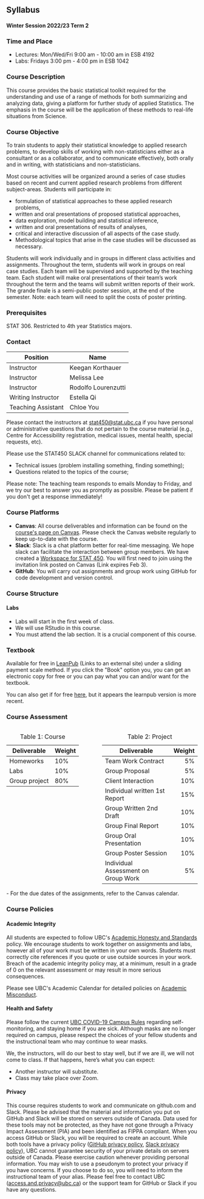 ## Syllabus
#### Winter Session 2022/23 Term 2

### Time and Place

- Lectures: Mon/Wed/Fri 9:00 am - 10:00 am in ESB 4192
- Labs: Fridays 3:00 pm - 4:00 pm in ESB 1042


### Course Description 
This course provides the basic statistical toolkit required for the understanding and use of a range of methods for both summarizing and analyzing data, giving a platform for further study of applied Statistics. The emphasis in the course will be the application of these methods to real-life situations from Science.
 
### Course Objective
To train students to apply their statistical knowledge to applied research problems, to develop skills of working with non-statisticians either as a consultant or as a collaborator, and to communicate effectively, both orally and in writing, with statisticians and non-statisticians. 

Most course activities will be organized around a series of case studies based on recent and current applied research problems from different subject-areas. Students will participate in: 

- formulation of statistical approaches to these applied research problems,
- written and oral presentations of proposed statistical approaches,
- data exploration, model building and statistical inference,
- written and oral presentations of results of analyses,
- critical and interactive discussion of all aspects of the case study.
- Methodological topics that arise in the case studies will be discussed as necessary. 

Students will work individually and in groups in different class activities and assignments. Throughout the term, students will work in groups on real case studies. Each team will be supervised and supported by the teaching team. Each student will make oral presentations of their team’s work throughout the term and the teams will submit written reports of their work.  The grande finale is a semi-public poster session, at the end of the semester.  Note:  each team will need to split the costs of poster printing. 

### Prerequisites

STAT 306. Restricted to 4th year Statistics majors.

### Contact

|      Position      |         Name        |     
|--------------------|---------------------|
|     Instructor     |   Keegan Korthauer  |         
|     Instructor     |     Melissa Lee     |          
|     Instructor     | Rodolfo Lourenzutti |   
| Writing Instructor |     Estella Qi      |
| Teaching Assistant |      Chloe You      |        

Please contact the instructors at stat450@stat.ubc.ca if you have personal or administrative questions that do not pertain to the course material (e.g., Centre for Accessibility registration, medical issues, mental health, special requests, etc).

Please use the STAT450 SLACK channel for communications related to:

- Technical issues (problem installing something, finding something);
- Questions related to the topics of the course;

Please note: The teaching team responds to emails Monday to Friday, and we try our best to answer you as promptly as possible. Please be patient if you don't get a response immediately!

### Course Platforms

- **Canvas**: All course deliverables and information can be found on the [course's page on Canvas](https://canvas.ubc.ca/courses/110122). Please check the Canvas website regularly to keep up-to-date with the course.
- **Slack**: Slack is a chat platform better for real-time messaging. We hope slack can facilitate the interaction between group members. We have created a [Workspace for STAT 450](https://stat540students.slack.com). You will first need to join using the invitation link posted on Canvas (Link expires Feb 3).
- **GitHub**: You will carry out assignments and group work using GitHub for code development and version control. 

### Course Structure

#### Labs

- Labs will start in the first week of class.
- We will use RStudio in this course.
- You must attend the lab section. It is a crucial component of this course.

### Textbook

Available for free in [LeanPub](https://leanpub.com/artofdatascience) (Links to an external site) under a sliding payment scale method. If you click the "Book" option you, you can get an electronic copy for free or you can pay what you can and/or want for the textbook. 

You can also get if for free [here](https://bookdown.org/rdpeng/artofdatascience/), but it appears the learnpub version is more recent.

### Course Assessment

<div style="display: flex; height: max-content;">
    <table style="height:min-content">
        <caption>Table 1: Course</caption>
        <thead>
            <tr>
                <th>Deliverable</th>
                <th>Weight</th>
            </tr>
        </thead>
        <tbody>
            <tr>
                <td>Homeworks</td>
                <td>10%</td>
            </tr>
            <tr>     
                <td>Labs</td>
                <td>10%</td>
            </tr>
            <tr>
                <td>Group project</td>
                <td>80%</td>
            </tr>
        </tbody>
    </table>
    <table>
        <caption>Table 2: Project</caption>
        <thead>
            <tr>
                <th>Deliverable</th>
                <th>Weight</th>
            </tr>
        </thead>
        <tbody>
            <tr>
                <td style="text-align: left">Team Work Contract</td>
                <td style="text-align: right">5%</td>
            </tr>
            <tr>
                <td style="text-align: left">Group Proposal </td>
                <td style="text-align: right">5%</td>
            </tr>
            <tr>
                <td style="text-align: left">Client Interaction</td>
                <td style="text-align: right">10%</td>
            </tr>
            <tr>
                <td style="text-align: left">Individual written 1st Report</td>
                <td style="text-align: right">15%</td>
            </tr>
            <tr>
                <td style="text-align: left">Group Written 2nd Draft</td>
                <td style="text-align: right">10%</td>
            </tr>
            <tr>
                <td style="text-align: left">Group Final Report</td>
                <td style="text-align: right">10%</td>
            </tr>
            <tr>
                <td style="text-align: left">Group Oral Presentation</td>
                <td style="text-align: right">10%</td>
            </tr>
            <tr>
                <td style="text-align: left">Group Poster Session</td>
                <td style="text-align: right">10%</td>
            </tr>
            <tr>
                <td style="text-align: left">Individual Assessment on Group Work</td>
                <td style="text-align: right">5%</td>
            </tr>
        </tbody>
    </table>
</div>
- For the due dates of the assignments, refer to the Canvas calendar.

### Course Policies

#### Academic Integrity

All students are expected to follow UBC's [Academic Honesty and Standards](http://www.calendar.ubc.ca/vancouver/index.cfm?tree=3,286,0,0#15620) policy. We encourage students to work together on assignments and labs, however all of your work must be written in your own words. Students must correctly cite references if you quote or use outside sources in your work. Breach of the academic integrity policy may, at a minimum, result in a grade of 0 on the relevant assessment or may result in more serious consequences.

Please see UBC's Academic Calendar for detailed policies on [Academic Misconduct](http://calendar.ubc.ca/vancouver/index.cfm?tree=3,54,111,0).

#### Health and Safety

Please follow the current [UBC COVID-19 Campus Rules](https://srs.ubc.ca/covid-19/ubc-campus-rules-guidance-documents/) regarding self-monitoring, and staying home if you are sick. Although masks are no longer required on campus, please respect the choices of your fellow students and the instructional team who may continue to wear masks. 

We, the instructors, will do our best to stay well, but if we are ill, we will not come to class. If that happens, here’s what you can expect:
- Another instructor will substitute.
- Class may take place over Zoom. 

#### Privacy

This course requires students to work and communicate on github.com and Slack. Please be advised that the material and information you put on GitHub and Slack will be stored on servers outside of Canada. Data used for these tools may not be protected, as they have not gone through a Privacy Impact Assessment (PIA) and been identified as FIPPA compliant. When you access GitHub or Slack, you will be required to create an account. While both tools have a privacy policy ([GitHub privacy policy](https://docs.github.com/en/site-policy/privacy-policies/github-privacy-statement), [Slack privacy policy](https://slack.com/trust/privacy/privacy-policy)), UBC cannot guarantee security of your private details on servers outside of Canada. Please exercise caution whenever providing personal information. You may wish to use a pseudonym to protect your privacy if you have concerns. If you choose to do so, you will need to inform the instructional team of your alias. Please feel free to contact UBC (<access.and.privacy@ubc.ca>) or the support team for GitHub or Slack if you have any questions.
